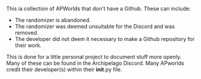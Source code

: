 This ia collection of APWorlds that don't have a Github.  These can include:
- The randomizer is abandoned.
- The randomizer was deemed unsuitable for the Discord and was removed.
- The developer did not deem it necessary to make a Github repository for their work.

This is done for a little personal project to document stuff more openly.  Many of these can be found in the Archipelago Discord.  Many APworlds credit their developer(s) within their __init__.py file.
